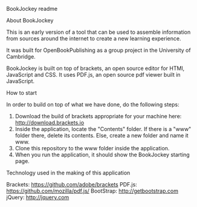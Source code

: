 BookJockey readme

About BookJockey

This is an early version of a tool that can be used to assemble information from sources around the internet to create a new learning experience.

It was built for OpenBookPublishing as a group project in the University of Cambridge.

BookJockey is built on top of brackets, an open source editor for HTMl, JavaScript and CSS. It uses PDF.js, an open source pdf viewer built in JavaScript.


How to start 

In order to build on top of what we have done, do the following steps:
1. Download the build of brackets appropriate for your machine here: http://download.brackets.io
2. Inside the application, locate the "Contents" folder. If there is a "www" folder there, delete its contents. Else, create a new folder and name it www.
3. Clone this repository to the www folder inside the application.
4. When you run the application, it should show the BookJockey starting page.


Technology used in the making of this application

Brackets:  https://github.com/adobe/brackets
PDF.js:    https://github.com/mozilla/pdf.js/
BootStrap: http://getbootstrap.com
jQuery:    http://jquery.com

